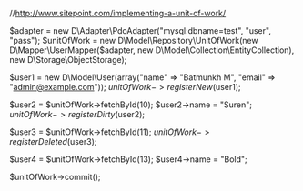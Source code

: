 //http://www.sitepoint.com/implementing-a-unit-of-work/

$adapter = new D\Adapter\PdoAdapter("mysql:dbname=test", "user", "pass");
$unitOfWork = new D\Model\Repository\UnitOfWork(new D\Mapper\UserMapper($adapter, new D\Model\Collection\EntityCollection), new D\Storage\ObjectStorage);

$user1 = new D\Model\User(array("name" => "Batmunkh M",
    "email" => "admin@example.com"));
$unitOfWork->registerNew($user1);

$user2 = $unitOfWork->fetchById(10);
$user2->name = "Suren";
$unitOfWork->registerDirty($user2);

$user3 = $unitOfWork->fetchById(11);
$unitOfWork->registerDeleted($user3);

$user4 = $unitOfWork->fetchById(13);
$user4->name = "Bold";

$unitOfWork->commit();
